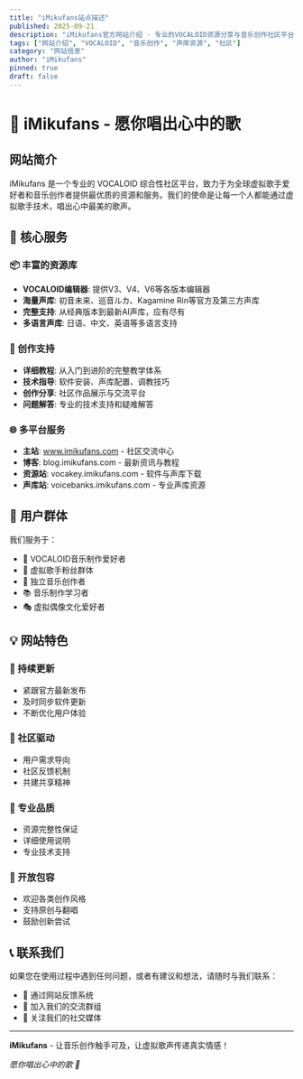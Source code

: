 ```yaml
---
title: "iMikufans站点描述"
published: 2025-09-21
description: "iMikufans官方网站介绍 - 专业的VOCALOID资源分享与音乐创作社区平台"
tags: ["网站介绍", "VOCALOID", "音乐创作", "声库资源", "社区"]
category: "网站信息"
author: "iMikufans"
pinned: true
draft: false
---
```


# 🎵 iMikufans - 愿你唱出心中的歌

## 网站简介

iMikufans 是一个专业的 VOCALOID 综合性社区平台，致力于为全球虚拟歌手爱好者和音乐创作者提供最优质的资源和服务。我们的使命是让每一个人都能通过虚拟歌手技术，唱出心中最美的歌声。

## 🌟 核心服务

### 📦 丰富的资源库
- **VOCALOID编辑器**: 提供V3、V4、V6等各版本编辑器
- **海量声库**: 初音未来、巡音ルカ、Kagamine Rin等官方及第三方声库
- **完整支持**: 从经典版本到最新AI声库，应有尽有
- **多语言声库**: 日语、中文、英语等多语言支持

### 🎼 创作支持
- **详细教程**: 从入门到进阶的完整教学体系
- **技术指导**: 软件安装、声库配置、调教技巧
- **创作分享**: 社区作品展示与交流平台
- **问题解答**: 专业的技术支持和疑难解答

### 🌐 多平台服务
- **主站**: www.imikufans.com - 社区交流中心
- **博客**: blog.imikufans.com - 最新资讯与教程
- **资源站**: vocakey.imikufans.com - 软件与声库下载
- **声库站**: voicebanks.imikufans.com - 专业声库资源

## 👥 用户群体

我们服务于：
- 🎵 VOCALOID音乐制作爱好者
- 🎤 虚拟歌手粉丝群体
- 🎹 独立音乐创作者
- 📚 音乐制作学习者
- 🎭 虚拟偶像文化爱好者

## 💡 网站特色

### 🔄 持续更新
- 紧跟官方最新发布
- 及时同步软件更新
- 不断优化用户体验

### 🤝 社区驱动
- 用户需求导向
- 社区反馈机制
- 共建共享精神

### 🎯 专业品质
- 资源完整性保证
- 详细使用说明
- 专业技术支持

### 🌈 开放包容
- 欢迎各类创作风格
- 支持原创与翻唱
- 鼓励创新尝试

## 📞 联系我们

如果您在使用过程中遇到任何问题，或者有建议和想法，请随时与我们联系：

- 📧 通过网站反馈系统
- 💬 加入我们的交流群组
- 🎯 关注我们的社交媒体

---

**iMikufans** - 让音乐创作触手可及，让虚拟歌声传递真实情感！

*愿你唱出心中的歌 🎵*